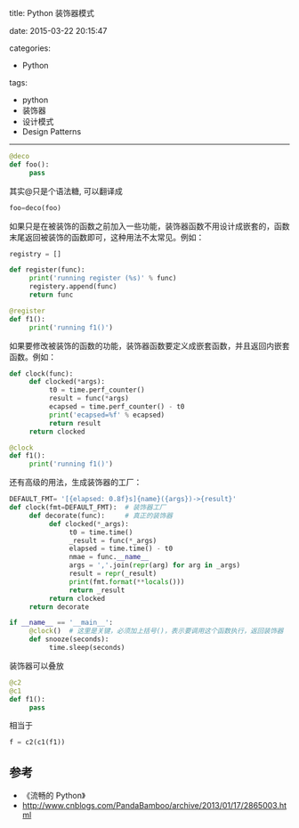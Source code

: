 title: Python 装饰器模式

date: 2015-03-22 20:15:47

categories:

- Python

tags:

- python
- 装饰器
- 设计模式
- Design Patterns

---

```python
@deco
def foo():
     pass
```

<!--more-->

其实@只是个语法糖, 可以翻译成

```python
foo=deco(foo)
```

如果只是在被装饰的函数之前加入一些功能，装饰器函数不用设计成嵌套的，函数末尾返回被装饰的函数即可，这种用法不太常见。例如：

```python
registry = []

def register(func):
     print('running register (%s)' % func)
     registery.append(func)
     return func

@register
def f1():
     print('running f1()')
```

如果要修改被装饰的函数的功能，装饰器函数要定义成嵌套函数，并且返回内嵌套函数。例如：

```python
def clock(func):
     def clocked(*args):
          t0 = time.perf_counter()
          result = func(*args)
          ecapsed = time.perf_counter() - t0
          print('ecapsed=%f' % ecapsed)
          return result
     return clocked

@clock
def f1():
     print('running f1()')
```

还有高级的用法，生成装饰器的工厂：

```python
DEFAULT_FMT= '[{elapsed: 0.8f}s]{name}({args})->{result}'
def clock(fmt=DEFAULT_FMT):  # 装饰器工厂
     def decorate(func):     # 真正的装饰器
          def clocked(*_args):
               t0 = time.time()
               _result = func(*_args)
               elapsed = time.time() - t0
               nmae = func.__name__
               args = ','.join(repr(arg) for arg in _args)
               result = repr(_result)
               print(fmt.format(**locals()))
               return _result
          return clocked
     return decorate

if __name__ == '__main__':
     @clock()  # 这里是关键，必须加上括号()，表示要调用这个函数执行，返回装饰器
     def snooze(seconds):
          time.sleep(seconds)
```

装饰器可以叠放

```python
@c2
@c1
def f1():
     pass
```

相当于

```python
f = c2(c1(f1))
```

## 参考

- 《流畅的 Python》
- <http://www.cnblogs.com/PandaBamboo/archive/2013/01/17/2865003.html>
